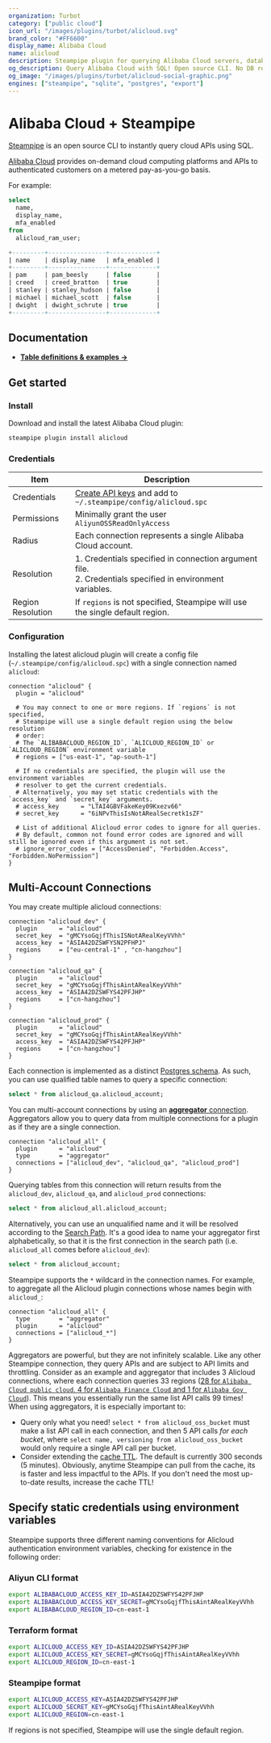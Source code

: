 ```yaml
---
organization: Turbot
category: ["public cloud"]
icon_url: "/images/plugins/turbot/alicloud.svg"
brand_color: "#FF6600"
display_name: Alibaba Cloud
name: alicloud
description: Steampipe plugin for querying Alibaba Cloud servers, databases, networks, and other resources.
og_description: Query Alibaba Cloud with SQL! Open source CLI. No DB required. 
og_image: "/images/plugins/turbot/alicloud-social-graphic.png"
engines: ["steampipe", "sqlite", "postgres", "export"]
---
```


# Alibaba Cloud + Steampipe

[Steampipe](https://steampipe.io) is an open source CLI to instantly query cloud APIs using SQL.

[Alibaba Cloud](https://alibabacloud.com) provides on-demand cloud computing platforms and APIs to authenticated customers on a metered pay-as-you-go basis. 

For example:

```sql
select
  name,
  display_name,
  mfa_enabled
from
  alicloud_ram_user;

+---------+----------------+-------------+
| name    | display_name   | mfa_enabled |
+---------+----------------+-------------+
| pam     | pam_beesly     | false       |
| creed   | creed_bratton  | true        |
| stanley | stanley_hudson | false       |
| michael | michael_scott  | false       |
| dwight  | dwight_schrute | true        |
+---------+----------------+-------------+
```

## Documentation

- **[Table definitions & examples →](/plugins/turbot/alicloud/tables)**

## Get started

### Install

Download and install the latest Alibaba Cloud plugin:

```bash
steampipe plugin install alicloud
```

### Credentials

| Item | Description |
| - | - |
| Credentials | [Create API keys](https://www.alibabacloud.com/help/doc-detail/53045.htm) and add to `~/.steampipe/config/alicloud.spc` |
| Permissions | Minimally grant the user `AliyunOSSReadOnlyAccess`  |
| Radius | Each connection represents a single Alibaba Cloud account. |
| Resolution |  1. Credentials specified in connection argument file.<br />2. Credentials specified in environment variables. |
| Region Resolution | If `regions` is not specified, Steampipe will use the single default region. |

### Configuration

Installing the latest alicloud plugin will create a config file (`~/.steampipe/config/alicloud.spc`) with a single connection named `alicloud`:

```hcl
connection "alicloud" {
  plugin = "alicloud"

  # You may connect to one or more regions. If `regions` is not specified,
  # Steampipe will use a single default region using the below resolution
  # order:
  # The `ALIBABACLOUD_REGION_ID`, `ALICLOUD_REGION_ID` or `ALICLOUD_REGION` environment variable
  # regions = ["us-east-1", "ap-south-1"]

  # If no credentials are specified, the plugin will use the environment variables
  # resolver to get the current credentials.
  # Alternatively, you may set static credentials with the `access_key` and `secret_key` arguments.
  # access_key  	= "LTAI4GBVFakeKey09Kxezv66"
  # secret_key  	= "6iNPvThisIsNotARealSecretk1sZF"

  # List of additional Alicloud error codes to ignore for all queries.
  # By default, common not found error codes are ignored and will still be ignored even if this argument is not set.
  # ignore_error_codes = ["AccessDenied", "Forbidden.Access", "Forbidden.NoPermission"]
}
```

## Multi-Account Connections

You may create multiple alicloud connections:

```hcl
connection "alicloud_dev" {
  plugin      = "alicloud"
  secret_key  = "gMCYsoGqjfThisISNotARealKeyVVhh"
  access_key  = "ASIA42DZSWFYSN2PFHPJ"
  regions     = ["eu-central-1" , "cn-hangzhou"]
}

connection "alicloud_qa" {
  plugin      = "alicloud"
  secret_key  = "gMCYsoGqjfThisAintARealKeyVVhh"
  access_key  = "ASIA42DZSWFYS42PFJHP"
  regions     = ["cn-hangzhou"]
}

connection "alicloud_prod" {
  plugin      = "alicloud"
  secret_key  = "gMCYsoGqjfThisAintARealKeyVVhh"
  access_key  = "ASIA42DZSWFYS42PFJHP"
  regions     = ["cn-hangzhou"]
}
```

Each connection is implemented as a distinct [Postgres schema](https://www.postgresql.org/docs/current/ddl-schemas.html). As such, you can use qualified table names to query a specific connection:

```sql
select * from alicloud_qa.alicloud_account;
```

You can multi-account connections by using an [**aggregator** connection](https://steampipe.io/docs/using-steampipe/managing-connections#using-aggregators). Aggregators allow you to query data from multiple connections for a plugin as if they are a single connection.

```hcl
connection "alicloud_all" {
  plugin      = "alicloud"
  type        = "aggregator"
  connections = ["alicloud_dev", "alicloud_qa", "alicloud_prod"]
}
```

Querying tables from this connection will return results from the `alicloud_dev`, `alicloud_qa`, and `alicloud_prod` connections:

```sql
select * from alicloud_all.alicloud_account;
```

Alternatively, you can use an unqualified name and it will be resolved according to the [Search Path](https://steampipe.io/docs/guides/search-path). It's a good idea to name your aggregator first alphabetically, so that it is the first connection in the search path (i.e. `alicloud_all` comes before `alicloud_dev`):

```sql
select * from alicloud_account;
```

Steampipe supports the `*` wildcard in the connection names. For example, to aggregate all the Alicloud plugin connections whose names begin with `alicloud_`:

```hcl
connection "alicloud_all" {
  type        = "aggregator"
  plugin      = "alicloud"
  connections = ["alicloud_*"]
}
```

Aggregators are powerful, but they are not infinitely scalable. Like any other Steampipe connection, they query APIs and are subject to API limits and throttling. Consider as an example and aggregator that includes 3 Alicloud connections, where each connection queries 33 regions ([28 for `Alibaba Cloud public cloud`, 4 for `Alibaba Finance Cloud` and 1 for `Alibaba Gov Cloud`](https://www.alibabacloud.com/help/en/basics-for-beginners/latest/regions-and-zones)). This means you essentially run the same list API calls 99 times! When using aggregators, it is especially important to:

- Query only what you need! `select * from alicloud_oss_bucket` must make a list API call in each connection, and then 5 API calls *for each bucket*, where `select name, versioning from alicloud_oss_bucket` would only require a single API call per bucket.
- Consider extending the [cache TTL](https://steampipe.io/docs/reference/config-files#connection-options). The default is currently 300 seconds (5 minutes). Obviously, anytime Steampipe can pull from the cache, its is faster and less impactful to the APIs. If you don't need the most up-to-date results, increase the cache TTL!

## Specify static credentials using environment variables

Steampipe supports three different naming conventions for Alicloud authentication environment variables, checking for existence in the following order:

### Aliyun CLI format

```sh
export ALIBABACLOUD_ACCESS_KEY_ID=ASIA42DZSWFYS42PFJHP  
export ALIBABACLOUD_ACCESS_KEY_SECRET=gMCYsoGqjfThisAintARealKeyVVhh
export ALIBABACLOUD_REGION_ID=cn-east-1
```

### Terraform format

```sh
export ALICLOUD_ACCESS_KEY_ID=ASIA42DZSWFYS42PFJHP  
export ALICLOUD_ACCESS_KEY_SECRET=gMCYsoGqjfThisAintARealKeyVVhh
export ALICLOUD_REGION_ID=cn-east-1
```

### Steampipe format

```sh
export ALICLOUD_ACCESS_KEY=ASIA42DZSWFYS42PFJHP  
export ALICLOUD_SECRET_KEY=gMCYsoGqjfThisAintARealKeyVVhh
export ALICLOUD_REGION=cn-east-1
```

If regions is not specified, Steampipe will use the single default region.



